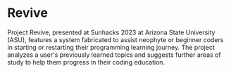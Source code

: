 # Revive
Project Revive, presented at Sunhacks 2023 at Arizona State University (ASU), features a system fabricated to assist neophyte or beginner coders in starting or restarting their programming learning journey. The project analyzes a user's previously learned topics and suggests further areas of study to help them progress in their coding education.
